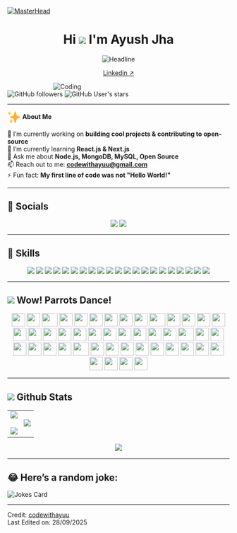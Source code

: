 [![MasterHead](https://i.pinimg.com/originals/77/ca/a3/77caa32884d735d439ade45ba37feaf2.gif)](https://github.com/codewithayuu)
<h1 align="center">Hi <img src="https://media.giphy.com/media/hvRJCLFzcasrR4ia7z/giphy.gif" width="35"> I'm Ayush Jha</h1>
 
<div align="center">
  <img src="https://readme-typing-svg.herokuapp.com?color=%236FDA44&size=32&center=true&vCenter=true&width=600&height=50&lines=CS+Student;Open+Source+Enthusiast;Builder+%26+Developer;Always+Learning" alt="Headline" />
</div>  

<p align="center"><a href="https://github.com/codewithayuu">Linkedin ↗️</a></p>
<img align="right" alt="Coding" width="400" src="https://octodex.github.com/images/daftpunktocat-guy.gif">

![GitHub followers](https://img.shields.io/github/followers/codewithayuu?style=social) ![GitHub User's stars](https://img.shields.io/github/stars/codewithayuu?style=social) <img src="https://komarev.com/ghpvc/?username=codewithayuu" alt="" />

---

<p align="left">
<img src="https://raw.githubusercontent.com/twitter/twemoji/master/assets/72x72/2728.png" width="30px" style="vertical-align:middle;"> <b>About Me</b>
</p>

🔭 I’m currently working on **building cool projects & contributing to open-source**  
🌱 I’m currently learning **React.js & Next.js**  
💬 Ask me about **Node.js, MongoDB, MySQL, Open Source**  
📫 Reach out to me: **codewithayuu@gmail.com**  
⚡ Fun fact: **My first line of code was not "Hello World!"**  

---

## 🤝 Socials  
<p align="center">
<a href="https://www.instagram.com/ayushjha.exe/"><img src="https://img.shields.io/badge/Instagram-%23E4405F.svg?logo=Instagram&logoColor=white"/></a>
<a href="https://in.linkedin.com/in/ayush-jha-1711b537a"><img src="https://img.shields.io/badge/LinkedIn-%230077B5.svg?logo=linkedin&logoColor=white"/></a>
<!-- <a href="https://discord.com/invite/wXPEmYjn"><img src="https://img.shields.io/badge/Discord-%237289DA.svg?logo=discord&logoColor=white"/></a>  -->
<!-- <a href="https://facebook.com/"><img src="https://img.shields.io/badge/Facebook-%231877F2.svg?logo=Facebook&logoColor=white"/></a>  -->
<!-- <a href="https://twitter.com/"><img src="https://img.shields.io/badge/Twitter-%231DA1F2.svg?logo=Twitter&logoColor=white"/></a>  -->
<!-- <a href="https://youtube.com/"><img src="https://img.shields.io/badge/YouTube-%23FF0000.svg?logo=YouTube&logoColor=white"/></a>  -->
<!-- <a href="https://codepen.io/"><img src="https://img.shields.io/badge/Codepen-000000?logo=codepen&logoColor=white"/></a> -->
</p>

---

## 🚀 Skills  
<p align="center">
<img src="https://img.shields.io/badge/Linux-FCC624?style=flat&logo=linux&logoColor=black"/>
<img src="https://img.shields.io/badge/Open%20Source-000000?style=flat&logo=git&logoColor=white"/>
<img src="https://img.shields.io/badge/GNOME-357D00?style=flat&logo=gnome&logoColor=white"/>
<img src="https://img.shields.io/badge/C-%2300599C?style=flat&logo=c&logoColor=white"/>
<img src="https://img.shields.io/badge/C++-%2300599C?style=flat&logo=c%2B%2B&logoColor=white"/>
<img src="https://img.shields.io/badge/Python-3670A0?style=flat&logo=python&logoColor=ffdd54"/>
<img src="https://img.shields.io/badge/HTML5-%23E34F26?style=flat&logo=html5&logoColor=white"/>
<img src="https://img.shields.io/badge/CSS3-%231572B6?style=flat&logo=css3&logoColor=white"/>
<img src="https://img.shields.io/badge/JavaScript-%23F7DF1E?style=flat&logo=javascript&logoColor=black"/>
<img src="https://img.shields.io/badge/ReactJS-%2361DAFB?style=flat&logo=react&logoColor=white"/>
<img src="https://img.shields.io/badge/NextJS-%23000000?style=flat&logo=next.js&logoColor=white"/>
<img src="https://img.shields.io/badge/TypeScript-%23007ACC?style=flat&logo=typescript&logoColor=white"/>
<img src="https://img.shields.io/badge/Express-%23404d59?style=flat&logo=express&logoColor=%2361DAFB"/>
<img src="https://img.shields.io/badge/Node.js-6DA55F?style=flat&logo=node.js&logoColor=white"/>
<img src="https://img.shields.io/badge/MongoDB-%234ea94b?style=flat&logo=mongodb&logoColor=white"/>
<img src="https://img.shields.io/badge/PostgreSQL-%23336791?style=flat&logo=postgresql&logoColor=white"/>
<img src="https://img.shields.io/badge/MySQL-%2300f?style=flat&logo=mysql&logoColor=white"/>
<img src="https://img.shields.io/badge/Supabase-3ECF8E?style=flat&logo=supabase&logoColor=white"/>
<img src="https://img.shields.io/badge/Netlify-00C7B7?style=flat&logo=netlify&logoColor=white"/>
<img src="https://img.shields.io/badge/Vercel-000000?style=flat&logo=vercel&logoColor=white"/>
<img src="https://img.shields.io/badge/Docker-2496ED?style=flat&logo=docker&logoColor=white"/>
</p>



---

## <img src="https://cultofthepartyparrot.com/parrots/hd/partyparrot.gif" width="40px"> Wow! Parrots Dance!  
<div align="center">


<!-- First set -->
<img src="https://cultofthepartyparrot.com/parrots/hd/githubparrot.gif" width="30" height="30"/>
<img src="https://cultofthepartyparrot.com/flags/hd/indiaparrot.gif" width="30" height="30"/>
<img src="https://cultofthepartyparrot.com/parrots/asyncparrot.gif" width="36" height="30"/>
<img src="https://cultofthepartyparrot.com/parrots/hd/60fpsparrot.gif" width="30" height="30"/>
<img src="https://cultofthepartyparrot.com/parrots/hd/jumpingparrot.gif" width="30" height="30"/>
<img src="https://cultofthepartyparrot.com/parrots/hd/opensourceparrot.gif" width="30" height="30"/>
<img src="https://cultofthepartyparrot.com/parrots/hd/dealwithitnowparrot.gif" width="30" height="30"/>
<img src="https://cultofthepartyparrot.com/parrots/hd/hypnoparrotlight.gif" width="30" height="30"/>
<img src="https://cultofthepartyparrot.com/parrots/databaseparrot.gif" width="30" height="30"/>
<img src="https://cultofthepartyparrot.com/parrots/fixparrot.gif" width="36" height="30"/>
<img src="https://cultofthepartyparrot.com/parrots/hd/laptop_parrot.gif" width="30" height="30"/>
<img src="https://cultofthepartyparrot.com/parrots/hd/spinningparrot.gif" width="30" height="30"/>
<img src="https://cultofthepartyparrot.com/parrots/hd/levitationparrot.gif" width="30" height="30"/>
<img src="https://cultofthepartyparrot.com/parrots/hd/meldparrot.gif" width="30" height="30"/>
<img src="https://cultofthepartyparrot.com/parrots/slomoparrot.gif" width="30" height="30"/>
<img src="https://cultofthepartyparrot.com/parrots/hd/moonwalkingparrot.gif" width="30" height="30"/>
<img src="https://cultofthepartyparrot.com/parrots/hd/stableparrot.gif" width="30" height="30"/>
<img src="https://cultofthepartyparrot.com/parrots/hd/scienceparrot.gif" width="30" height="30"/>
<img src="https://cultofthepartyparrot.com/parrots/hd/pirateparrot.gif" width="30" height="30"/>
<img src="https://cultofthepartyparrot.com/parrots/hd/footballparrot.gif" width="30" height="30"/>
<img src="https://cultofthepartyparrot.com/parrots/hd/illuminatiparrot.gif" width="30" height="30"/>
<img src="https://cultofthepartyparrot.com/parrots/hd/hypnoparrotdark.gif" width="30" height="30"/>
<img src="https://cultofthepartyparrot.com/parrots/hd/mustacheparrot.gif" width="30" height="30"/>

<!-- Duplicated set -->
<img src="https://cultofthepartyparrot.com/parrots/hd/githubparrot.gif" width="30" height="30"/>
<img src="https://cultofthepartyparrot.com/flags/hd/indiaparrot.gif" width="30" height="30"/>
<img src="https://cultofthepartyparrot.com/parrots/asyncparrot.gif" width="36" height="30"/>
<img src="https://cultofthepartyparrot.com/parrots/hd/60fpsparrot.gif" width="30" height="30"/>
<img src="https://cultofthepartyparrot.com/parrots/hd/jumpingparrot.gif" width="30" height="30"/>
<img src="https://cultofthepartyparrot.com/parrots/hd/opensourceparrot.gif" width="30" height="30"/>
<img src="https://cultofthepartyparrot.com/parrots/hd/dealwithitnowparrot.gif" width="30" height="30"/>
<img src="https://cultofthepartyparrot.com/parrots/hd/hypnoparrotlight.gif" width="30" height="30"/>
<img src="https://cultofthepartyparrot.com/parrots/databaseparrot.gif" width="30" height="30"/>
<img src="https://cultofthepartyparrot.com/parrots/fixparrot.gif" width="36" height="30"/>
<img src="https://cultofthepartyparrot.com/parrots/hd/laptop_parrot.gif" width="30" height="30"/>
<img src="https://cultofthepartyparrot.com/parrots/hd/spinningparrot.gif" width="30" height="30"/>
<img src="https://cultofthepartyparrot.com/parrots/hd/levitationparrot.gif" width="30" height="30"/>
<img src="https://cultofthepartyparrot.com/parrots/hd/meldparrot.gif" width="30" height="30"/>
<img src="https://cultofthepartyparrot.com/parrots/slomoparrot.gif" width="30" height="30"/>
<img src="https://cultofthepartyparrot.com/parrots/hd/moonwalkingparrot.gif" width="30" height="30"/>
<img src="https://cultofthepartyparrot.com/parrots/hd/stableparrot.gif" width="30" height="30"/>
<img src="https://cultofthepartyparrot.com/parrots/hd/scienceparrot.gif" width="30" height="30"/>
<img src="https://cultofthepartyparrot.com/parrots/hd/pirateparrot.gif" width="30" height="30"/>
<img src="https://cultofthepartyparrot.com/parrots/hd/footballparrot.gif" width="30" height="30"/>
<img src="https://cultofthepartyparrot.com/parrots/hd/illuminatiparrot.gif" width="30" height="30"/>
<img src="https://cultofthepartyparrot.com/parrots/hd/hypnoparrotdark.gif" width="30" height="30"/>
<img src="https://cultofthepartyparrot.com/parrots/hd/mustacheparrot.gif" width="30" height="30"/>
</div>  

---

## <img src="https://media.giphy.com/media/iY8CRBdQXODJSCERIr/giphy.gif" width="35"> Github Stats  
<p align="center">
  <table align="center">
<tr border="none">
<td width="50%" align="center">
  
  <img src="https://github-readme-stats.vercel.app/api?username=codewithayuu&theme=midnight-purple&show_icons=true&count_private=true" />
  <br><br>
  <img src="https://github-readme-streak-stats.herokuapp.com/?user=codewithayuu&theme=midnight-purple&hide_border=false" /> 
</td>

<td width="50%" align="center">
  <img src="https://github-readme-stats.anuraghazra1.vercel.app/api/top-langs/?username=codewithayuu&theme=midnight-purple&hide_border=false&no-bg=true&no-frame=true&langs_count=10"/>
</td>
</tr>
</table>
</p>

<p align="center">
<a href="https://github.com/ryo-ma/github-profile-trophy">
<img src="https://github-profile-trophy.vercel.app/?username=codewithayuu&layout=compact&theme=radical&column=7&row=1&margin-w=15&margin-h=15" />
</a>
</p>

---

## 😂 Here’s a random joke:  
![Jokes Card](https://readme-jokes.vercel.app/api)

---

Credit: [codewithayuu](https://github.com/codewithayuu)  
Last Edited on: 28/09/2025

